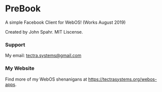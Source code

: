 # PreBook
A simple Facebook Client for WebOS! (Works August 2019)

Created by John Spahr. MIT Liscense.

### Support
My email: tectra.systems@gmail.com

### My Website
Find more of my WebOS shenanigans at https://tectrasystems.org/webos-apps.
